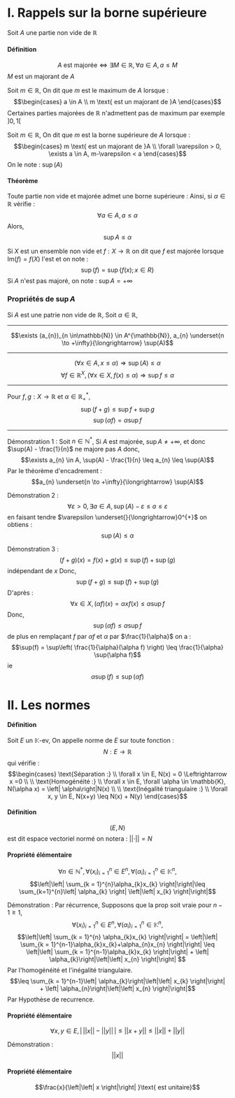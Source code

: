 # I. Rappels sur la borne supérieure
Soit $A$ une partie non vide de $\mathbb{R}$

#### Définition
$$A \text{ est majorée} \Leftrightarrow \exists M \in \mathbb{R}, \forall a \in A, a \leq M$$
$M$ est un majorant de $A$

Soit $m \in \mathbb{R}$, 
On dit que $m$ est le maximum de $A$ lorsque : 
$$\begin{cases}
a \in A \\
m \text{ est un majorant de }A
\end{cases}$$
Certaines parties majorées de $\mathbb{R}$ n'admettent pas de maximum par exemple $]0, 1[$

Soit $m \in \mathbb{R}$,
On dit que $m$ est la borne supérieure de $A$ lorsque : 
$$\begin{cases}
m \text{ est un majorant de }A \\
\forall \varepsilon > 0, \exists a \in A, m-\varepsilon < a
\end{cases}$$
On le note : $\sup(A)$

#### Théorème
Toute partie non vide et majorée admet une borne supérieure :
Ainsi, si $\alpha \in \mathbb{R}$ vérifie : 
$$\forall a \in A, a \leq \alpha$$
Alors, 
$$\sup A \leq \alpha$$

Si $X$ est un ensemble non vide et $f:X \to \mathbb{R}$ on dit que $f$ est majorée lorsque $\mathrm{Im}(f)=f(X)$ l'est et on note : 
$$\sup(f) = \sup \{ f(x) ; x \in R \}$$
Si $A$ n'est pas majoré, on note : $\sup A = + \infty$

### Propriétés de $\sup A$
Si $A$ est une patrie non vide de $\mathbb{R}$, 
Soit $\alpha \in \mathbb{R}$, 
___
$$\exists (a_{n})_{n \in\mathbb{N}} \in A^{\mathbb{N}}, a_{n} \underset{n \to +\infty}{\longrightarrow} \sup(A)$$
___
$$(\forall x \in A, x \leq \alpha) \Rightarrow \sup(A) \leq \alpha$$
$$\forall f\in \mathbb{R}^{X}, (\forall x \in X, f(x) \leq \alpha) \Rightarrow \sup f \leq \alpha$$
___
Pour $f, g : X \to \mathbb{R}$ et $\alpha \in \mathbb{R}_{+}^{*}$, 
$$\sup(f+g) \leq \sup f + \sup g$$
$$\sup(\alpha f) =  \alpha\sup f$$
___
Démonstration 1 : 
Soit $n \in \mathbb{N}^{*}$, 
Si $A$ est majorée, $\sup A \neq + \infty$, et donc $\sup(A) - \frac{1}{n}$
ne majore pas $A$ donc, 
$$\exists a_{n} \in A, \sup(A) - \frac{1}{n} \leq a_{n} \leq \sup(A)$$
Par le théorème d'encadrement : 
$$a_{n} \underset{n \to +\infty}{\longrightarrow} \sup(A)$$

Démonstration 2 :
$$\forall \varepsilon > 0 , \exists a \in A, \sup(A) -\varepsilon \leq a \leq \varepsilon$$
en faisant tendre $\varepsilon \underset{}{\longrightarrow}0^{+}$ on obtiens : 
$$\sup(A) \leq \alpha$$

Démonstration 3 :
$$(f+g)(x) = f(x) + g(x) \leq \sup(f) + \sup(g)$$
indépendant de $x$
Donc, 
$$\sup(f+g) \leq \sup(f) + \sup(g)$$
D'après : 
$$\forall x \in X, (\alpha f)(x) = \alpha xf(x)\leq \alpha \sup f$$
Donc, 
$$\sup(\alpha f) \leq \alpha \sup f$$
de plus en remplaçant $f$ par $\alpha f$ et $\alpha$ par $\frac{1}{\alpha}$ 
on a : 
$$\sup(f) = \sup\left( \frac{1}{\alpha}(\alpha f) \right) \leq \frac{1}{\alpha} \sup(\alpha f)$$
ie 
$$\alpha \sup(f) \leq \sup(\alpha f)$$

# II. Les normes 
#### Définition
Soit $E$ un $\mathbb{K}$-ev, 
On appelle norme de $E$ sur toute fonction : 
$$N : E \to \mathbb{R}$$
qui vérifie : 
$$\begin{cases}
\text{Séparation :} \\
\forall x \in E, N(x) = 0 \Leftrightarrow x =0 \\
 \\
\text{Homogénéité :} \\
\forall x \in E, \forall \alpha \in \mathbb{K}, N(\alpha x) = \left| \alpha\right|N(x) \\
 \\
\text{Inégalité triangulaire :} \\
\forall x, y \in E, N(x+y) \leq N(x) + N(y)
\end{cases}$$

#### Définition
$$(E, N)$$
est dit espace vectoriel normé on notera : $\left|\left| \cdot \right|\right| = N$ 

#### Propriété élémentaire
$$\forall n \in \mathbb{N}^{*}, \forall (x_{i})_{i=1}^{n}\in E^{n}, \forall (\alpha_{i})_{i=1}^{n} \in \mathbb{K}^{n}, $$
$$\left|\left| \sum_{k = 1}^{n}\alpha_{k}x_{k} \right|\right|\leq \sum_{k=1}^{n}\left| \alpha_{k} \right| \left|\left| x_{k} \right|\right|$$

Démonstration : 
Par récurrence, 
Supposons que la prop soit vraie pour $n - 1\geq 1$, 
$$\forall (x_{i})_{i=1}^{n} \in E^{n}, \forall (\alpha_{i})_{i=1}^{n} \in \mathbb{K}^{n},$$
$$\left|\left| \sum_{k = 1}^{n} \alpha_{k}x_{k} \right|\right| = \left|\left| \sum_{k = 1}^{n-1}\alpha_{k}x_{k}+\alpha_{n}x_{n} \right|\right| \leq \left|\left| \sum_{k = 1}^{n-1}\alpha_{k}x_{k} \right|\right| + \left| \alpha_{k}\right|\left|\left| x_{n} \right|\right|  $$
Par l'homogénéité et l'inégalité triangulaire. 
$$\leq \sum_{k = 1}^{n-1}\left| \alpha_{k}\right|\left|\left| x_{k} \right|\right| + \left| \alpha_{n}\right|\left|\left| x_{n} \right|\right|$$
Par Hypothèse de recurrence. 


#### Propriété élémentaire
$$\forall x, y \in E, \left|\, \left|\left| x \right|\right| -\left|\left|  y\right|\right| \,\right| \leq \left|\left| x+y \right|\right| \leq \left|\left| x \right|\right| +\left|\left| y \right|\right| $$

Démonstration : 
$$\left|\left| x \right|\right| $$


#### Propriété élémentaire
$$\frac{x}{\left|\left| x \right|\right| }\text{ est unitaire}$$

